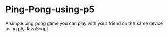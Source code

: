 # Ping-Pong-using-p5
A simple ping pong game you can play with your friend on the same device using p5, JavaScript 

